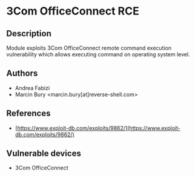# 3Com OfficeConnect RCE

## Description
Module exploits 3Com OfficeConnect remote command execution vulnerability which allows executing command on operating system level.

## Authors
* Andrea Fabizi
* Marcin Bury <marcin.bury[at]reverse-shell.com>

## References
* [https://www.exploit-db.com/exploits/9862/](https://www.exploit-db.com/exploits/9862/)

## Vulnerable devices
* 3Com OfficeConnect
